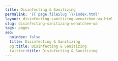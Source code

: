 ```yaml
---
title: Disinfecting & Sanitizing
permalink: '{{ page.fileSlug }}/index.html'
layout: disinfecting-sanitizing-wenatchee-wa.html
slug: disinfecting-sanitizing-wenatchee-wa
tags: pages
seo:
  noindex: false
  title: Disinfecting & Sanitizing
  og:title: Disinfecting & Sanitizing
  twitter:title: Disinfecting & Sanitizing
---
```



